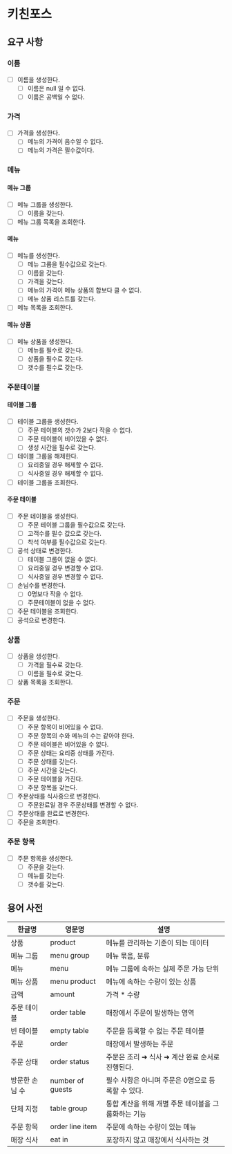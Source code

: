 # 키친포스

## 요구 사항

### 이름

- [ ] 이름을 생성한다.
    - [ ] 이름은 null 일 수 없다.
    - [ ] 이름은 공백일 수 없다.

### 가격

- [ ] 가격을 생성한다.
    - [ ] 메뉴의 가격이 음수일 수 없다.
    - [ ] 메뉴의 가격은 필수값이다.

### 메뉴

#### 메뉴 그룹

- [ ] 메뉴 그룹을 생성한다.
    - [ ] 이름을 갖는다.
- [ ] 메뉴 그룹 목록을 조회한다.

#### 메뉴

- [ ] 메뉴를 생성한다.
    - [ ] 메뉴 그룹을 필수값으로 갖는다.
    - [ ] 이름을 갖는다.
    - [ ] 가격을 갖는다.
    - [ ] 메뉴의 가격이 메뉴 상품의 합보다 클 수 없다.
    - [ ] 메뉴 상품 리스트를 갖는다.
- [ ] 메뉴 목록을 조회한다.

#### 메뉴 상품

- [ ] 메뉴 상품을 생성한다.
    - [ ] 메뉴를 필수로 갖는다.
    - [ ] 상품을 필수로 갖는다.
    - [ ] 갯수를 필수로 갖는다.

### 주문테이블

#### 테이블 그룹

- [ ] 테이블 그룹을 생성한다.
    - [ ] 주문 테이블의 갯수가 2보다 작을 수 없다.
    - [ ] 주문 테이블이 비어있을 수 없다.
    - [ ] 생성 시간을 필수로 갖는다.
- [ ] 테이블 그룹을 해제한다.
    - [ ] 요리중일 경우 해제할 수 없다.
    - [ ] 식사중일 경우 해제할 수 없다.
- [ ] 테이블 그룹을 조회한다.

#### 주문 테이블

- [ ] 주문 테이블을 생성한다.
    - [ ] 주문 테이블 그룹을 필수값으로 갖는다.
    - [ ] 고객수를 필수 값으로 갖는다.
    - [ ] 착석 여부를 필수값으로 갖는다.
- [ ] 공석 상태로 변경한다.
    - [ ] 테이블 그룹이 없을 수 없다.
    - [ ] 요리중일 경우 변경할 수 없다.
    - [ ] 식사중일 경우 변경할 수 없다.
- [ ] 손님수를 변경한다.
    - [ ] 0명보다 작을 수 없다.
    - [ ] 주문테이블이 없을 수 없다.
- [ ] 주문 테이블을 조회한다.
- [ ] 공석으로 변경한다.

### 상품

- [ ] 상품을 생성한다.
    - [ ] 가격을 필수로 갖는다.
    - [ ] 이름을 필수로 갖는다.
- [ ] 상품 목록을 조회한다.

### 주문

- [ ] 주문을 생성한다.
    - [ ] 주문 항목이 비어있을 수 없다.
    - [ ] 주문 항목의 수와 메뉴의 수는 같아야 한다.
    - [ ] 주문 테이블은 비어있을 수 없다.
    - [ ] 주문 상태는 요리중 상태를 가진다.
    - [ ] 주문 상태를 갖는다.
    - [ ] 주문 시간을 갖는다.
    - [ ] 주문 테이블을 가진다.
    - [ ] 주문 항목을 갖는다.
- [ ] 주문상태를 식사중으로 변경한다.
    - [ ] 주문완료일 경우 주문상태를 변경할 수 없다.
- [ ] 주문상태를 완료로 변경한다.
- [ ] 주문을 조회한다.

### 주문 항목

- [ ] 주문 항목을 생성한다.
    - [ ] 주문을 갖는다.
    - [ ] 메뉴를 갖는다.
    - [ ] 갯수를 갖는다.

## 용어 사전

| 한글명 | 영문명 | 설명 |
| --- | --- | --- |
| 상품 | product | 메뉴를 관리하는 기준이 되는 데이터 |
| 메뉴 그룹 | menu group | 메뉴 묶음, 분류 |
| 메뉴 | menu | 메뉴 그룹에 속하는 실제 주문 가능 단위 |
| 메뉴 상품 | menu product | 메뉴에 속하는 수량이 있는 상품 |
| 금액 | amount | 가격 * 수량 |
| 주문 테이블 | order table | 매장에서 주문이 발생하는 영역 |
| 빈 테이블 | empty table | 주문을 등록할 수 없는 주문 테이블 |
| 주문 | order | 매장에서 발생하는 주문 |
| 주문 상태 | order status | 주문은 조리 ➜ 식사 ➜ 계산 완료 순서로 진행된다. |
| 방문한 손님 수 | number of guests | 필수 사항은 아니며 주문은 0명으로 등록할 수 있다. |
| 단체 지정 | table group | 통합 계산을 위해 개별 주문 테이블을 그룹화하는 기능 |
| 주문 항목 | order line item | 주문에 속하는 수량이 있는 메뉴 |
| 매장 식사 | eat in | 포장하지 않고 매장에서 식사하는 것 |
